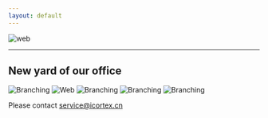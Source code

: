 ```yaml
---
layout: default
---
```

![web](https://lwillbegates.github.io/images/web2.png)

* * *

## New yard of our office


![Branching](https://lwillbegates.github.io/images/envr1_1.jpg)
![Web](https://lwillbegates.github.io/images/envr1_2.jpg)
![Branching](https://lwillbegates.github.io/images/envr1_2.jpg)
![Branching](https://lwillbegates.github.io/images/envr1_3.jpg)
![Branching](https://lwillbegates.github.io/images/envr1_4.jpg)

Please contact service@icortex.cn
